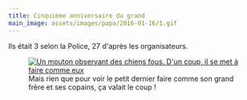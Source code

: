 ```yaml
---
title: Cinquième anniversaire du grand
main_image: assets/images/papa/2016-01-16/1.gif
---
```


Ils était 3 selon la Police, 27 d'après les organisateurs.

<!-- more -->

<figure>
  <a data-featherlight="image" href="/assets/images/papa/2016-01-16/1.gif" title="Voir en taille réelle">
      <img src="/assets/images/papa/2016-01-16/1.gif" alt="Un mouton observant des chiens fous. D'un coup, il se met à faire comme eux"/>
  </a>
  <figcaption>Mais rien que pour voir le petit dernier faire comme son grand frère et ses copains, ça valait le coup !</figcaption>
</figure>

